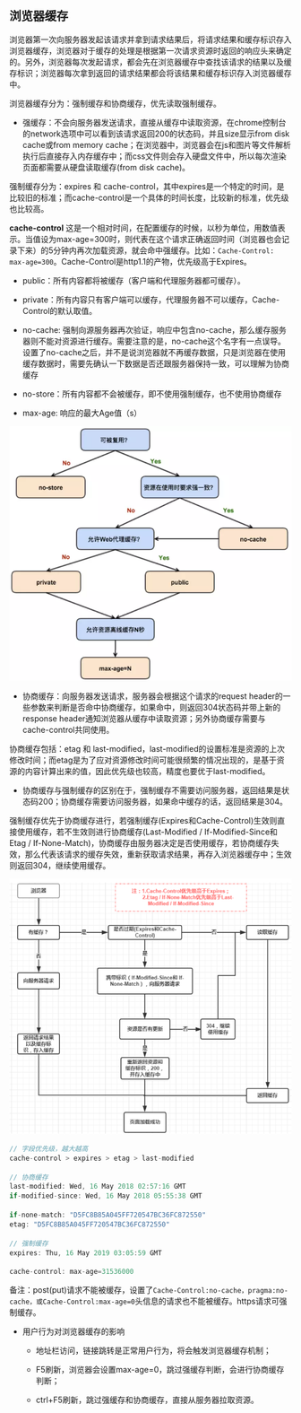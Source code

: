 ## **浏览器缓存**

浏览器第一次向服务器发起该请求并拿到请求结果后，将请求结果和缓存标识存入浏览器缓存，浏览器对于缓存的处理是根据第一次请求资源时返回的响应头来确定的。另外，浏览器每次发起请求，都会先在浏览器缓存中查找该请求的结果以及缓存标识；浏览器每次拿到返回的请求结果都会将该结果和缓存标识存入浏览器缓存中。

浏览器缓存分为：强制缓存和协商缓存，优先读取强制缓存。

* 强缓存：不会向服务器发送请求，直接从缓存中读取资源，在chrome控制台的network选项中可以看到该请求返回200的状态码，并且size显示from disk cache或from memory cache；在浏览器中，浏览器会在js和图片等文件解析执行后直接存入内存缓存中；而css文件则会存入硬盘文件中，所以每次渲染页面都需要从硬盘读取缓存(from disk cache)。
  
强制缓存分为：expires 和 cache-control，其中expires是一个特定的时间，是比较旧的标准；而cache-control是一个具体的时间长度，比较新的标准，优先级也比较高。

**cache-control** 这是一个相对时间，在配置缓存的时候，以秒为单位，用数值表示。当值设为max-age=300时，则代表在这个请求正确返回时间（浏览器也会记录下来）的5分钟内再次加载资源，就会命中强缓存。比如：`Cache-Control: max-age=300`。Cache-Control是http1.1的产物，优先级高于Expires。

  + public：所有内容都将被缓存（客户端和代理服务器都可缓存）。

  + private：所有内容只有客户端可以缓存，代理服务器不可以缓存，Cache-Control的默认取值。

  + no-cache: 强制向源服务器再次验证，响应中包含no-cache，那么缓存服务器则不能对资源进行缓存。需要注意的是，no-cache这个名字有一点误导。设置了no-cache之后，并不是说浏览器就不再缓存数据，只是浏览器在使用缓存数据时，需要先确认一下数据是否还跟服务器保持一致，可以理解为协商缓存

  + no-store：所有内容都不会被缓存，即不使用强制缓存，也不使用协商缓存

  + max-age: 响应的最大Age值（s）

![cache-control流程](../images/maxage.png)

* 协商缓存：向服务器发送请求，服务器会根据这个请求的request header的一些参数来判断是否命中协商缓存，如果命中，则返回304状态码并带上新的response header通知浏览器从缓存中读取资源；另外协商缓存需要与cache-control共同使用。

协商缓存包括：etag 和 last-modified，last-modified的设置标准是资源的上次修改时间；而etag是为了应对资源修改时间可能很频繁的情况出现的，是基于资源的内容计算出来的值，因此优先级也较高，精度也要优于last-modified。

* 协商缓存与强制缓存的区别在于，强制缓存不需要访问服务器，返回结果是状态码200；协商缓存需要访问服务器，如果命中缓存的话，返回结果是304。

强制缓存优先于协商缓存进行，若强制缓存(Expires和Cache-Control)生效则直接使用缓存，若不生效则进行协商缓存(Last-Modified / If-Modified-Since和Etag / If-None-Match)，协商缓存由服务器决定是否使用缓存，若协商缓存失效，那么代表该请求的缓存失效，重新获取请求结果，再存入浏览器缓存中；生效则返回304，继续使用缓存。

![强缓存 vs 协商缓存](../images/cache.png)

```js
// 字段优先级，越大越高
cache-control > expires > etag > last-modified

// 协商缓存
last-modified: Wed, 16 May 2018 02:57:16 GMT
if-modified-since: Wed, 16 May 2018 05:55:38 GMT

if-none-match: "D5FC8B85A045FF720547BC36FC872550"
etag: "D5FC8B85A045FF720547BC36FC872550"

// 强制缓存
expires: Thu, 16 May 2019 03:05:59 GMT

cache-control: max-age=31536000
```

备注：post(put)请求不能被缓存，设置了`Cache-Control:no-cache，pragma:no-cache，或Cache-Control:max-age=0`头信息的请求也不能被缓存。https请求可强制缓存。

- 用户行为对浏览器缓存的影响

  + 地址栏访问，链接跳转是正常用户行为，将会触发浏览器缓存机制；

  + F5刷新，浏览器会设置max-age=0，跳过强缓存判断，会进行协商缓存判断；

  + ctrl+F5刷新，跳过强缓存和协商缓存，直接从服务器拉取资源。